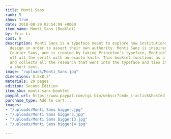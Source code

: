 ```yaml
---
title: Monti Sans
rank: 5
show: true
date: 2018-08-29 02:54:09 +0000
item_name: Monti Sans (Booklet)
by: Eric Li
cost: 9
description: Monti Sans is a typeface meant to explore how institutions deploy graphic
  design in order to assert their own authority. Monti Sans is inspired by James Goggin's
  Courier Sans, and is created by taking Princeton's typeface, Monticello, and cutting
  off all the serifs with an exacto knife. This booklet functions as a specimen book
  and collects all the research that went into the typeface and ties it together with
  a short text.
image: "/uploads/Monti_Sans.jpg"
dimensions: 5.5x8.5"
materials: 20 pages
edition: Second Edition
item_sku: monti-sans-booklet
paypal_url: https://www.paypal.com/cgi-bin/webscr?cmd=_s-xclick&hosted_button_id=XZBBDNNLYR5DQ
purchase_type: Add to cart...
images:
- "/uploads/Monti Sans bigger.jpg"
- "/uploads/Monti Sans bigger3.jpg"
- "/uploads/Monti Sans bigger13.jpg"
- "/uploads/Monti Sans bigger14.jpg"

---
```

